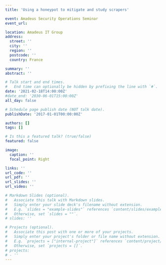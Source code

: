 ```yaml
---
title: 'Using a honeypot to mitigate and study scrapers'

event: Amadeus Security Operations Seminar
event_url: 

location: Amadeus IT Group
address:
  street: ''
  city: ''
  region: ''
  postcode: ''
  country: France

summary: ''
abstract: ''

# Talk start and end times.
#   End time can optionally be hidden by prefixing the line with `#`.
date: '2021-02-18T14:00:00Z'
#date_end: '2030-06-01T15:00:00Z'
all_day: false

# Schedule page publish date (NOT talk date).
publishDate: '2017-01-01T00:00:00Z'

authors: []
tags: []

# Is this a featured talk? (true/false)
featured: false

image:
  caption: ''
  focal_point: Right

links: ''
url_code: ''
url_pdf: ''
url_slides: ''
url_video: ''

# Markdown Slides (optional).
#   Associate this talk with Markdown slides.
#   Simply enter your slide deck's filename without extension.
#   E.g. `slides = "example-slides"` references `content/slides/example-slides.md`.
#   Otherwise, set `slides = ""`.
# slides: ''

# Projects (optional).
#   Associate this post with one or more of your projects.
#   Simply enter your project's folder or file name without extension.
#   E.g. `projects = ["internal-project"]` references `content/project/deep-learning/index.md`.
#   Otherwise, set `projects = []`.
# projects:
# - ''
---
```


